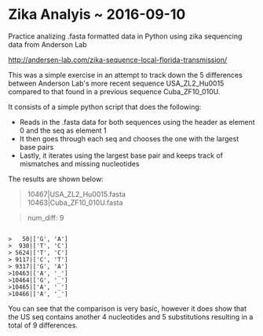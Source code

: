 # Zika Analyis ~ 2016-09-10
Practice analizing .fasta formatted data in Python using zika sequencing data from Anderson Lab

http://andersen-lab.com/zika-sequence-local-florida-transmission/

This was a simple exercise in an attempt to track down the 5 differences between Anderson Lab's more recent 
sequence USA_ZL2_Hu0015 compared to that found in a previous sequence Cuba_ZF10_010U.

It consists of a simple python script that does the following:

* Reads in the .fasta data for both sequences using the header as element 0 and the seq as element 1
* It then goes through each seq and chooses the one with the largest base pairs
* Lastly, it iterates using the largest base pair and keeps track of mismatches and missing nucleotides

The results are shown below:

>10467|USA_ZL2_Hu0015.fasta  
>10463|Cuba_ZF10_010U.fasta  

>num_diff: 9 
 
<code>
>&nbsp;&nbsp;&nbsp;50|['G', 'A']  
>&nbsp;&nbsp;930|['T', 'C']  
>&nbsp;5624|['T', 'C']  
>&nbsp;9117|['C', 'T']  
>&nbsp;9317|['G', 'A']  
>10463|['A', '_']  
>10464|['G', '_']  
>10465|['A', '_']  
>10466|['A', '_']  
</code>

You can see that the comparison is very basic, however it does show that the US seq contains another 4 nucleotides and 5 substitutions resulting in a total of 9 differences.